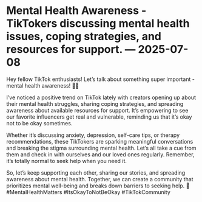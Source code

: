 # Mental Health Awareness - TikTokers discussing mental health issues, coping strategies, and resources for support. — 2025-07-08

Hey fellow TikTok enthusiasts! Let’s talk about something super important - mental health awareness! 🧠💭 

I’ve noticed a positive trend on TikTok lately with creators opening up about their mental health struggles, sharing coping strategies, and spreading awareness about available resources for support. It’s empowering to see our favorite influencers get real and vulnerable, reminding us that it’s okay not to be okay sometimes. 

Whether it’s discussing anxiety, depression, self-care tips, or therapy recommendations, these TikTokers are sparking meaningful conversations and breaking the stigma surrounding mental health. Let’s all take a cue from them and check in with ourselves and our loved ones regularly. Remember, it’s totally normal to seek help when you need it. 

So, let’s keep supporting each other, sharing our stories, and spreading awareness about mental health. Together, we can create a community that prioritizes mental well-being and breaks down barriers to seeking help. 🌟 #MentalHealthMatters #ItsOkayToNotBeOkay #TikTokCommunity